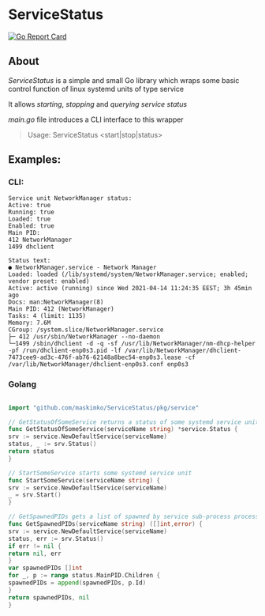 # ServiceStatus

[![Go Report Card](https://goreportcard.com/badge/github.com/maskimko/ServiceStatus)](https://goreportcard.com/report/github.com/maskimko/ServiceStatus)

## About


*ServiceStatus* is a simple and small Go library 
which wraps some basic control function of linux systemd units of type service

It allows _starting_, _stopping_ and _querying service status_

_main.go_ file introduces a CLI interface to this wrapper

>Usage: ServiceStatus <service unit name> <start|stop|status>


## Examples:


### CLI:
```$ ServiceStatus NetworkManager status
Service unit NetworkManager status:
Active: true
Running: true
Loaded: true
Enabled: true
Main PID:
412 NetworkManager
1499 dhclient

Status text:
● NetworkManager.service - Network Manager
Loaded: loaded (/lib/systemd/system/NetworkManager.service; enabled; vendor preset: enabled)
Active: active (running) since Wed 2021-04-14 11:24:35 EEST; 3h 45min ago
Docs: man:NetworkManager(8)
Main PID: 412 (NetworkManager)
Tasks: 4 (limit: 1135)
Memory: 7.6M
CGroup: /system.slice/NetworkManager.service
├─ 412 /usr/sbin/NetworkManager --no-daemon
└─1499 /sbin/dhclient -d -q -sf /usr/lib/NetworkManager/nm-dhcp-helper -pf /run/dhclient-enp0s3.pid -lf /var/lib/NetworkManager/dhclient-7473cee9-ad3c-476f-ab76-62148a8bec54-enp0s3.lease -cf /var/lib/NetworkManager/dhclient-enp0s3.conf enp0s3
```

### Golang
```go

import "github.com/maskimko/ServiceStatus/pkg/service"

// GetStatusOfSomeService returns a status of some systemd service unit
func GetStatusOfSomeService(serviceName string) *service.Status {
srv := service.NewDefaultService(serviceName)
status, _ := srv.Status()
return status
}

// StartSomeService starts some systemd service unit
func StartSomeService(serviceName string) {
srv := service.NewDefaultService(serviceName)
_ = srv.Start()
}

// GetSpawnedPIDs gets a list of spawned by service sub-process process ids
func GetSpawnedPIDs(serviceName string) ([]int,error) {
srv := service.NewDefaultService(serviceName)
status, err := srv.Status()
if err != nil {
return nil, err
}
var spawnedPIDs []int
for _, p := range status.MainPID.Children {
spawnedPIDs = append(spawnedPIDs, p.Id)
}
return spawnedPIDs, nil
}
```


